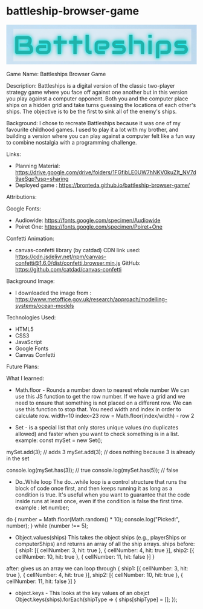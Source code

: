 # battleship-browser-game
![alt text](Images/Logo.png)

Game Name: Battleships Browser Game

Description:
Battleships is a digital version of the classic two-player strategy game where you face off against one another but in this version you play against a computer opponent. Both you and the computer place ships on a hidden grid and take turns guessing the locations of each other's ships. The objective is to be the first to sink all of the enemy's ships.

Background:
I chose to recreate Battleships because it was one of my favourite childhood games. I used to play it a lot with my brother, and building a version where you can play against a computer felt like a fun way to combine nostalgia with a programming challenge.

Links:
- Planning Material: https://drive.google.com/drive/folders/1FGfibLE0UW7hNKV0kuZIt_NV7d9aeSgp?usp=sharing
- Deployed game : https://bronteda.github.io/battleship-browser-game/

Attributions:

Google Fonts:
- Audiowide: https://fonts.google.com/specimen/Audiowide
- Poiret One: https://fonts.google.com/specimen/Poiret+One

Confetti Animation:
- canvas-confetti library (by catdad)
  CDN link used: https://cdn.jsdelivr.net/npm/canvas-confetti@1.6.0/dist/confetti.browser.min.js
  GitHub: https://github.com/catdad/canvas-confetti

Background Image:
- I downloaded the image from : https://www.metoffice.gov.uk/research/approach/modelling-systems/ocean-models

Technologies Used:
- HTML5
- CSS3
- JavaScript 
- Google Fonts
- Canvas Confetti

Future Plans:


What I learned:
- Math.floor - Rounds a number down to nearest whole number
We can use this JS function to get the row number. If we have a grid and we need to ensure that something is not placed on a different row. We can use this function to stop that. 
You need width and index in order to calculate row.
width=10
index=23
row = Math.floor(index/width) - row 2

- Set - is a special list that only stores unique values (no duplicates allowed) and faster when you want to check something is in a list. 
example:
const mySet = new Set();

mySet.add(3); // adds 3
mySet.add(3); // does nothing because 3 is already in the set

console.log(mySet.has(3)); // true
console.log(mySet.has(5)); // false

- Do..While loop 
The do...while loop is a control structure that runs the block of code once first, and then keeps running it as long as a condition is true. It's useful when you want to guarantee that the code inside runs at least once, even if the condition is false the first time.
example :
let number;

do {
  number = Math.floor(Math.random() * 10);
  console.log("Picked:", number);
} while (number !== 5);

- Object.values(ships)
This takes the object ships (e.g., playerShips or computerShips) and returns an array of all the ship arrays.
ships 
before:
{
  ship1: [{ cellNumber: 3, hit: true }, { cellNumber: 4, hit: true }],
  ship2: [{ cellNumber: 10, hit: true }, { cellNumber: 11, hit: false }]
}

after: gives us an array we can loop through 
{
  ship1: [{ cellNumber: 3, hit: true }, { cellNumber: 4, hit: true }],
  ship2: [{ cellNumber: 10, hit: true }, { cellNumber: 11, hit: false }]
}

- object.keys - This looks at the key values of an obejct 
Object.keys(ships).forEach(shipType => {
        ships[shipType] = [];
    });
